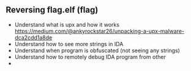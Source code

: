 ## Reversing flag.elf (flag)
- Understand what is upx and how it works https://medium.com/@ankyrockstar26/unpacking-a-upx-malware-dca2cdd1a8de
- Understand how to see more strings in IDA 
- Understand when program is obfuscated (not seeing any strings)
- Understand how to remotely debug IDA program from other 
- 